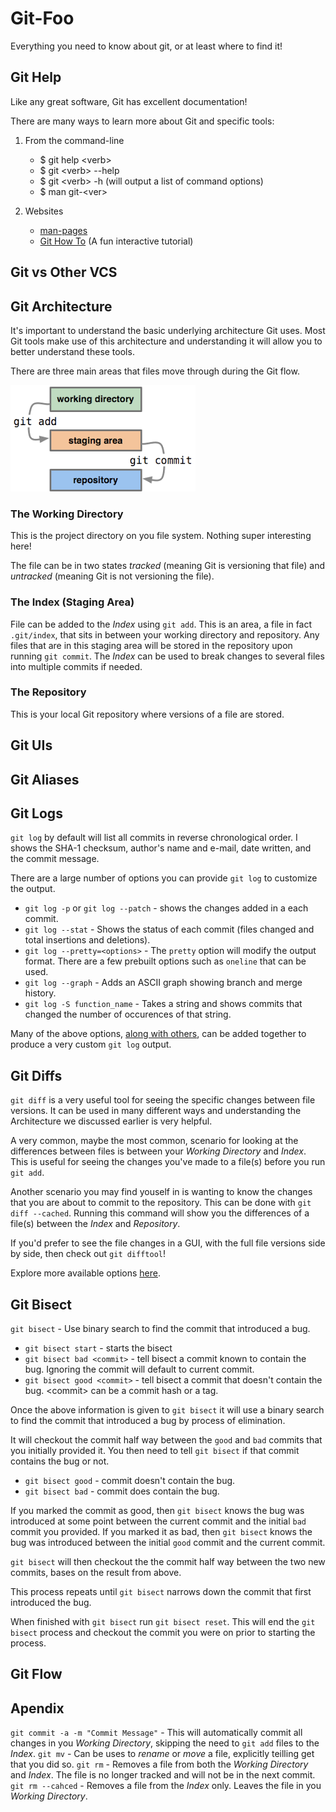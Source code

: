 # Git-Foo

Everything you need to know about git, or at least where to find it!

## Git Help

Like any great software, Git has excellent documentation!

There are many ways to learn more about Git and specific tools:

1. From the command-line
	* $ git help \<verb\>
	* $ git \<verb\> --help
	* $ git \<verb\> -h (will output a list of command options)  
	* $ man git-\<ver\>

2. Websites
	* [man-pages](https://git-scm.com)
	* [Git How To](http://githowto.com) (A fun interactive tutorial)

## Git vs Other VCS

## Git Architecture

It's important to understand the basic underlying architecture Git uses. Most Git tools make use of this architecture
and understanding it will allow you to better understand these tools. 

There are three main areas that files move through during the Git flow.

![Git Architecture](./images/architecture.png)

### The Working Directory

This is the project directory on you file system. Nothing super interesting here!

The file can be in two states _tracked_ (meaning Git is versioning that file) and _untracked_ (meaning Git is not versioning the file).

### The Index (Staging Area)

File can be added to the _Index_ using `git add`. This is an area, a file in fact `.git/index`, that sits in between your working directory and repository.
Any files that are in this staging area will be stored in the repository upon running `git commit`. The _Index_ can be used to break changes to several files
into multiple commits if needed.

### The Repository

This is your local Git repository where versions of a file are stored.

## Git UIs

## Git Aliases

## Git Logs

`git log` by default will list all commits in reverse chronological order. I shows the SHA-1 checksum, author's name and e-mail, date written, and the 
commit message.

There are a large number of options you can provide `git log` to customize the output.
* `git log -p` or `git log --patch` - shows the changes added in a each commit.
* `git log --stat` - Shows the status of each commit (files changed and total insertions and deletions).
* `git log --pretty=<options>` - The `pretty` option will modify the output format. There are a few prebuilt options such as `oneline` that can be used.
* `git log --graph` - Adds an ASCII graph showing branch and merge history.
* `git log -S function_name` - Takes a string and shows commits that changed the number of occurences of that string.

Many of the above options, [along with others](https://git-scm.com/docs/pretty-formats), can be added together to produce a very custom `git log` output.

## Git Diffs

`git diff` is a very useful tool for seeing the specific changes between file versions. It can be used in many different ways and understanding the Architecture
we discussed earlier is very helpful.

A very common, maybe the most common, scenario for looking at the differences between files is between your _Working Directory_ and _Index_. This is useful for seeing
the changes you've made to a file(s) before you run `git add`.

Another scenario you may find youself in is wanting to know the changes that you are about to commit to the repository. This can be done with `git diff --cached`.
Running this command will show you the differences of a file(s) between the _Index_ and _Repository_.

If you'd prefer to see the file changes in a GUI, with the full file versions side by side, then check out `git difftool`!

Explore more available options [here](https://git-scm.com/docs/git-diff).

## Git Bisect

`git bisect` - Use binary search to find the commit that introduced a bug.

* `git bisect start` - starts the bisect
* `git bisect bad <commit>` - tell bisect a commit known to contain the bug. Ignoring the commit will default to current commit.
* `git bisect good <commit>` - tell bisect a commit that doesn't contain the bug. \<commit\> can be a commit hash or a tag.

Once the above information is given to `git bisect` it will use a binary search to find the commit that introduced a bug by process of elimination.

It will checkout the commit half way between the `good` and `bad` commits that you initially provided it. You then need to tell `git bisect` if that commit
contains the bug or not.

* `git bisect good` - commit doesn't contain the bug.
* `git bisect bad` - commit does contain the bug.

If you marked the commit as good, then `git bisect` knows the bug was introduced at some point between the current commit and the initial `bad` commit you provided.
If you marked it as bad, then `git bisect` knows the bug was introduced between the initial `good` commit and the current commit.

`git bisect` will then checkout the the commit half way between the two new commits, bases on the result from above.

This process repeats until `git bisect` narrows down the commit that first introduced the bug.

When finished with `git bisect` run `git bisect reset`. This will end the `git bisect` process and checkout the commit you were on prior to starting the process.

## Git Flow

## Apendix

`git commit -a -m "Commit Message"` - This will automatically commit all changes in you _Working Directory_, skipping the need to `git add` files to the _Index_.
`git mv` - Can be uses to _rename_ or _move_ a file, explicitly teilling get that you did so.
`git rm` - Removes a file from both the _Working Directory_ and _Index_. The file is no longer tracked and will not be in the next commit.
`git rm --cahced` - Removes a file from the _Index_ only. Leaves the file in you _Working Directory_.
